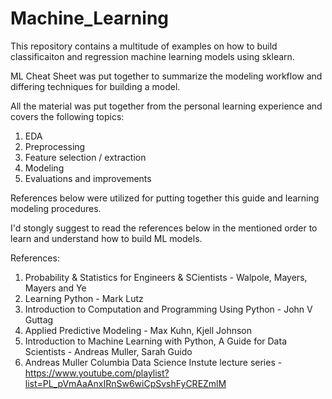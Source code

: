 # Machine_Learning
This repository contains a multitude of examples on how to build classificaiton and regression machine learning models using sklearn.

ML Cheat Sheet was put together to summarize the modeling workflow and differing techniques for building a model.

All the material was put together from the personal learning experience and covers the following topics:
1. EDA
2. Preprocessing
3. Feature selection / extraction
4. Modeling
5. Evaluations and improvements

References below were utilized for putting together this guide and learning modeling procedures.  

I'd stongly suggest to read the references below in the mentioned order to learn and understand how to build ML models.

References:
1. Probability & Statistics for Engineers & SCientists - Walpole, Mayers, Mayers and Ye
2. Learning Python - Mark Lutz
3. Introduction to Computation and Programming Using Python - John V Guttag
4. Applied Predictive Modeling - Max Kuhn, Kjell Johnson
5. Introduction to Machine Learning with Python, A Guide for Data Scientists - Andreas Muller, Sarah Guido
6. Andreas Muller Columbia Data Science Instute lecture series - https://www.youtube.com/playlist?list=PL_pVmAaAnxIRnSw6wiCpSvshFyCREZmlM
